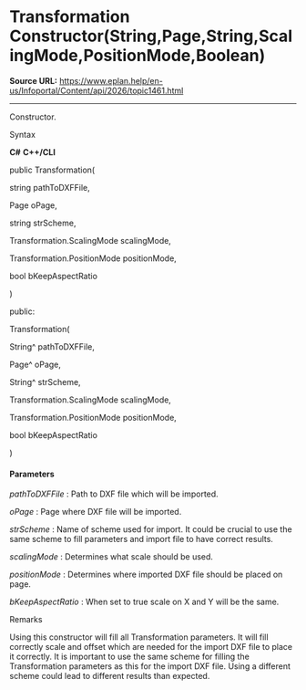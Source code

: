 # Transformation Constructor(String,Page,String,ScalingMode,PositionMode,Boolean)

**Source URL:** https://www.eplan.help/en-us/Infoportal/Content/api/2026/topic1461.html

---

Constructor.

Syntax

**C#**
**C++/CLI**


public Transformation( 

   string pathToDXFFile,

   Page oPage,

   string strScheme,

   Transformation.ScalingMode scalingMode,

   Transformation.PositionMode positionMode,

   bool bKeepAspectRatio

)

public:

Transformation( 

   String^ pathToDXFFile,

   Page^ oPage,

   String^ strScheme,

   Transformation.ScalingMode scalingMode,

   Transformation.PositionMode positionMode,

   bool bKeepAspectRatio

)


#### Parameters

*pathToDXFFile*
:   Path to DXF file which will be imported.

*oPage*
:   Page where DXF file will be imported.

*strScheme*
:   Name of scheme used for import. It could be crucial to use the same scheme to fill parameters and import file to have correct results.

*scalingMode*
:   Determines what scale should be used.

*positionMode*
:   Determines where imported DXF file should be placed on page.

*bKeepAspectRatio*
:   When set to true scale on X and Y will be the same.

Remarks

Using this constructor will fill all Transformation parameters. It will fill correctly scale and offset which are needed for the import DXF file to place it correctly. It is important to use the same scheme for filling the Transformation parameters as this for the import DXF file. Using a different scheme could lead to different results than expected.

